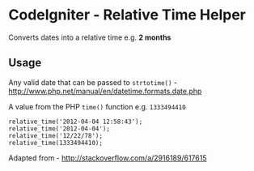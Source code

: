 # CodeIgniter - Relative Time Helper

Converts dates into a relative time e.g. __2 months__

## Usage

Any valid date that can be passed to `strtotime()` - http://www.php.net/manual/en/datetime.formats.date.php

A value from the PHP `time()` function e.g. `1333494410`

    relative_time('2012-04-04 12:58:43');
    relative_time('2012-04-04');
    relative_time('12/22/78');
    relative_time(1333494410);

Adapted from - http://stackoverflow.com/a/2916189/617615

